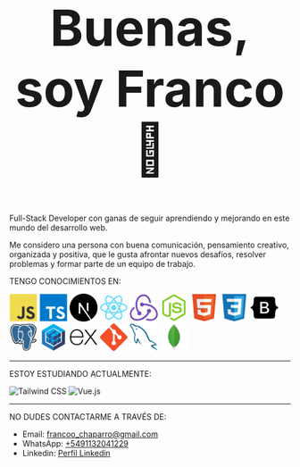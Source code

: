 ###  <h1 align="center" style="font-size: 90px; margin-bottom: 60px;">Buenas, soy Franco 👋</h1>

<p>Full-Stack Developer con ganas de seguir aprendiendo y mejorando en este mundo del desarrollo web.

Me considero una persona con buena comunicación, pensamiento creativo, organizada y positiva, que le gusta afrontar nuevos desafíos, resolver problemas y formar parte de un equipo de trabajo.<p/>
<!--
**FrancooChaparro/FrancooChaparro** is a ✨ _special_ ✨ repository because its `README.md` (this file) appears on your GitHub profile.

<head>
  <style>
    /* Estilos CSS */
    body {
      font-family: Arial, sans-serif;
    }
    h1, h2, h3, h4, h5, h6 {
      font-family: "Times New Roman", Times, serif;
    }
  </style>
</head>

Here are some ideas to get you started:

- 🔭 I’m currently working on ...
- 🌱 I’m currently learning ...
- 👯 I’m looking to collaborate on ...
- 🤔 I’m looking for help with ...
- 💬 Ask me about ...
- 📫 How to reach me: ...
- 😄 Pronouns: ...
- ⚡ Fun fact: ...
-->

 TENGO CONOCIMIENTOS EN: 


<img src="https://raw.githubusercontent.com/devicons/devicon/master/icons/javascript/javascript-original.svg" alt="JavaScript" width="50" height="50"/>  <img src="https://raw.githubusercontent.com/devicons/devicon/master/icons/typescript/typescript-original.svg" alt="TypeScript" width="50" height="50"/>
  <img src="https://raw.githubusercontent.com/devicons/devicon/master/icons/nextjs/nextjs-original.svg" alt="Next.js" width="50" height="50"/> <img src="https://raw.githubusercontent.com/devicons/devicon/master/icons/react/react-original.svg" alt="React" width="50" height="50"/> <img src="https://raw.githubusercontent.com/devicons/devicon/master/icons/redux/redux-original.svg" alt="Redux" width="50" height="50"/> <img src="https://raw.githubusercontent.com/devicons/devicon/master/icons/nodejs/nodejs-original.svg" alt="Node.js" width="50" height="50"/> <img src="https://raw.githubusercontent.com/devicons/devicon/master/icons/html5/html5-original.svg" alt="HTML5" width="50" height="50"/> <img src="https://raw.githubusercontent.com/devicons/devicon/master/icons/css3/css3-original.svg" alt="CSS3" width="50" height="50"/> <img src="https://raw.githubusercontent.com/devicons/devicon/master/icons/bootstrap/bootstrap-plain.svg" alt="Bootstrap" width="50" height="50"/>
<img
src="https://raw.githubusercontent.com/devicons/devicon/master/icons/postgresql/postgresql-original.svg" alt="PostgreSQL" width="50" height="50"/> <img src="https://raw.githubusercontent.com/devicons/devicon/master/icons/sequelize/sequelize-original.svg" alt="Sequelize" width="50" height="50"/> <img src="https://raw.githubusercontent.com/devicons/devicon/master/icons/express/express-original.svg" alt="Express.js" width="50" height="50"/>
<img src="https://raw.githubusercontent.com/devicons/devicon/master/icons/git/git-original.svg" alt="Git" width="50" height="50"/>
  <img src="https://raw.githubusercontent.com/devicons/devicon/master/icons/mysql/mysql-original.svg" alt="MySQL" width="50" height="50"/>
  <img src="https://raw.githubusercontent.com/devicons/devicon/master/icons/mongodb/mongodb-original.svg" alt="MongoDB" width="50" height="50"/>

---


ESTOY ESTUDIANDO ACTUALMENTE:

<div>   
  <img src="https://cdn.worldvectorlogo.com/logos/tailwind-css-2.svg" alt="Tailwind CSS" width="50" height="50"/> 
  <img src="https://vuejs.org/images/logo.png" alt="Vue.js" width="50" height="50"/> 
</div>








---
NO DUDES CONTACTARME A TRAVÉS DE:

- Email: [francoo_chaparro@gmail.com](mailto:francoo_chaparro@gmail.com)
- WhatsApp: <a href="https://web.whatsapp.com/send?phone=5491132041229">+5491132041229</a>
- Linkedin: <a href="https://www.linkedin.com/in/fran-chaparro/">Perfil Linkedin</a>

